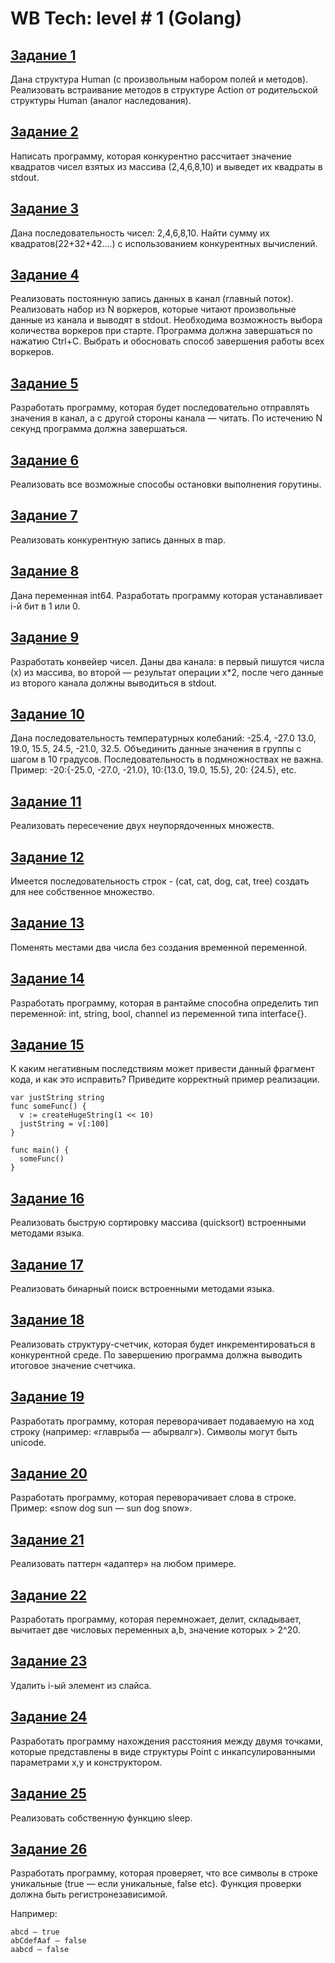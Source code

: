 # WB Tech: level # 1 (Golang)

## [Задание 1](/wildberries_l1/1/1.go)
Дана структура Human (с произвольным набором полей и методов). Реализовать встраивание методов в структуре Action от родительской структуры Human (аналог наследования).

## [Задание 2](/wildberries_l1/2/2.go)
Написать программу, которая конкурентно рассчитает значение квадратов чисел взятых из массива (2,4,6,8,10) и выведет их квадраты в stdout.

## [Задание 3](/wildberries_l1/3/3.go)
Дана последовательность чисел: 2,4,6,8,10. Найти сумму их квадратов(22+32+42….) с использованием конкурентных вычислений.

## [Задание 4](/wildberries_l1/4/4.go)
Реализовать постоянную запись данных в канал (главный поток). Реализовать набор из N воркеров, которые читают произвольные данные из канала и выводят в stdout. Необходима возможность выбора количества воркеров при старте. Программа должна завершаться по нажатию Ctrl+C. Выбрать и обосновать способ завершения работы всех воркеров.

## [Задание 5](/wildberries_l1/5/5.go)
Разработать программу, которая будет последовательно отправлять значения в канал, а с другой стороны канала — читать. По истечению N секунд программа должна завершаться.

## [Задание 6](/wildberries_l1/6/6.go)
Реализовать все возможные способы остановки выполнения горутины.

## [Задание 7](/wildberries_l1/7/7.go)
Реализовать конкурентную запись данных в map.

## [Задание 8](/wildberries_l1/8/8.go)
Дана переменная int64. Разработать программу которая устанавливает i-й бит в 1 или 0.

## [Задание 9](/wildberries_l1/9/9.go)
Разработать конвейер чисел. Даны два канала: в первый пишутся числа (x) из массива, во второй — результат операции x*2, после чего данные из второго канала должны выводиться в stdout.

## [Задание 10](/wildberries_l1/10/10.go)
Дана последовательность температурных колебаний: -25.4, -27.0 13.0, 19.0, 15.5, 24.5, -21.0, 32.5. Объединить данные значения в группы с шагом в 10 градусов. Последовательность в подмножноствах не важна.
Пример: -20:{-25.0, -27.0, -21.0}, 10:{13.0, 19.0, 15.5}, 20: {24.5}, etc.

## [Задание 11](/wildberries_l1/11/11.go)
Реализовать пересечение двух неупорядоченных множеств.

## [Задание 12](/wildberries_l1/12/12.go)
Имеется последовательность строк - (cat, cat, dog, cat, tree) создать для нее собственное множество.

## [Задание 13](/wildberries_l1/13/13.go)
Поменять местами два числа без создания временной переменной.

## [Задание 14](/wildberries_l1/14/14.go)
Разработать программу, которая в рантайме способна определить тип переменной: int, string, bool, channel из переменной типа interface{}.

## [Задание 15](/wildberries_l1/15/15.go)
К каким негативным последствиям может привести данный фрагмент кода, и как это исправить? Приведите корректный пример реализации.

```
var justString string
func someFunc() {
  v := createHugeString(1 << 10)
  justString = v[:100]
}

func main() {
  someFunc()
}
```

## [Задание 16](/wildberries_l1/16/16.go)
Реализовать быструю сортировку массива (quicksort) встроенными методами языка.

## [Задание 17](/wildberries_l1/17/17.go)
Реализовать бинарный поиск встроенными методами языка.

## [Задание 18](/wildberries_l1/18/18.go)
Реализовать структуру-счетчик, которая будет инкрементироваться в конкурентной среде. По завершению программа должна выводить итоговое значение счетчика.

## [Задание 19](/wildberries_l1/19/19.go)
Разработать программу, которая переворачивает подаваемую на ход строку (например: «главрыба — абырвалг»). Символы могут быть unicode.

## [Задание 20](/wildberries_l1/20/20.go)
Разработать программу, которая переворачивает слова в строке. 
Пример: «snow dog sun — sun dog snow».

## [Задание 21](/wildberries_l1/21/21.go)
Реализовать паттерн «адаптер» на любом примере.

## [Задание 22](/wildberries_l1/22/22.go)
Разработать программу, которая перемножает, делит, складывает, вычитает две числовых переменных a,b, значение которых > 2^20.

## [Задание 23](/wildberries_l1/23/23.go)
Удалить i-ый элемент из слайса.

## [Задание 24](/wildberries_l1/24/24.go)
Разработать программу нахождения расстояния между двумя точками, которые представлены в виде структуры Point с инкапсулированными параметрами x,y и конструктором.

## [Задание 25](/wildberries_l1/25/25.go)
Реализовать собственную функцию sleep.

## [Задание 26](/wildberries_l1/26/26.go)
Разработать программу, которая проверяет, что все символы в строке уникальные (true — если уникальные, false etc). Функция проверки должна быть регистронезависимой.

Например:
```
abcd — true
abCdefAaf — false
aabcd — false
```

